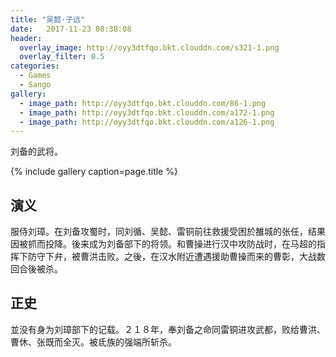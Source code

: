 ```yaml
---
title: "吴懿·子远"
date:   2017-11-23 08:38:08
header:
  overlay_image: http://oyy3dtfqo.bkt.clouddn.com/s321-1.png
  overlay_filter: 0.5
categories:
  - Games
  - Sango
gallery:
  - image_path: http://oyy3dtfqo.bkt.clouddn.com/86-1.png
  - image_path: http://oyy3dtfqo.bkt.clouddn.com/a172-1.png
  - image_path: http://oyy3dtfqo.bkt.clouddn.com/a126-1.png
---
```


刘备的武将。

{% include gallery caption=page.title %}

## 演义

服侍刘璋。在刘备攻蜀时，同刘循、吴懿、雷铜前往救援受困於雒城的张任，结果因被抓而投降。後来成为刘备部下的将领。和曹操进行汉中攻防战时，在马超的指挥下防守下弁，被曹洪击败。之後，在汉水附近遭遇援助曹操而来的曹彰，大战数回合後被杀。

## 正史

並没有身为刘璋部下的记载。２１８年，奉刘备之命同雷铜进攻武都，败给曹洪、曹休、张既而全灭。被氐族的强端所斩杀。